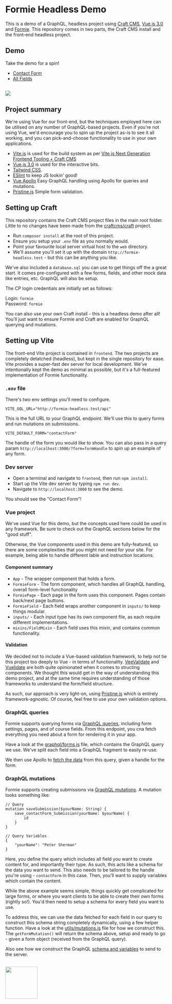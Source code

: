 # Formie Headless Demo
This is a demo of a GraphQL, headless project using [Craft CMS](https://craftcms.com), [Vue.js 3.0](https://vuejs.org/) and [Formie](https://verbb.io/craft-plugins/formie). This repository comes in two parts, the Craft CMS install and the front-end headless project. 

## Demo
Take the demo for a spin! 
- [Contact Form](https://formie-headless.verbb.io/?form=contactForm)
- [All Fields](https://formie-headless.verbb.io/?form=fieldsDemo)

<h2></h2>

<img src="https://github.com/verbb/formie-headless/raw/master/screenshot.png">

## Project summary
We're using Vue for our front-end, but the techniques employed here can be utilised on any number of GraphQL-based projects. Even if you're not using Vue, we'd encourage you to spin up the project as-is to see it all working, and you can pick-and-choose functionality to use in your own applications.

- [Vite.js](https://vitejs.dev/) is used for the build system as per [Vite.js Next Generation Frontend Tooling + Craft CMS](https://nystudio107.com/blog/using-vite-js-next-generation-frontend-tooling-with-craft-cms)
- [Vue.js 3.0](https://vuejs.org/) is used for the interactive bits.
- [Tailwind CSS](https://tailwindcss.com/).
- [ESlint](https://eslint.org/) to keep JS lookin' good!
- [Vue Apollo](https://apollo.vuejs.org/) Easy GraphQL handling using Apollo for queries and mutations.
- [Pristine.js](https://pristine.js.org/) Simple form validation.

## Setting up Craft
This repository contains the Craft CMS project files in the main root folder. Little to no changes have been made from the [craftcms/craft](https://github.com/craftcms/craft) project.

- Run `composer install` at the root of this project.
- Ensure you setup your `.env` file as you normally would.
- Point your favourite local server virtual host to the `web` directory.
- We'll assume you'll set it up with the domain `http://formie-headless.test` - but this can be anything you like.

We've also included a `database.sql` you can use to get things off the a great start. It comes pre-configured with a few forms, fields, and other mock data like entries, etc. GraphQL will also be setup.

The CP login credentials are initially set as follows:

Login: `formie` \
Password: `formie`

You can also use your own Craft install - this is a headless demo after all! You'll just want to ensure Formie and Craft are enabled for GraphQL querying and mutations.

## Setting up Vite
The front-end Vite project is contained in `frontend`. The two projects are completely detatched (headless), but kept in the single repository for ease. Vite provides a super-fast dev server for local development. We've intentionally kept the demo as minimal as possible, but it's a full-featured implementation of Formie functionality.

### `.env` file
There's two env settings you'll need to configure.

```
VITE_GQL_URL="http://formie-headless.test/api"
```

This is the full URL to your GraphQL endpoint. We'll use this to query forms and run mutations on submissions.

```
VITE_DEFAULT_FORM="contactForm"
```

The handle of the form you would like to show. You can also pass in a query param `http://localhost:3000/?form=formHandle` to spin up an example of any form.

### Dev server
- Open a terminal and navigate to `frontend`, then run `npm install`.
- Start up the Vite dev server by typing `npm run dev`.
- Navigate to `http://localhost:3000` to see the demo.

You should see the "Contact Form"!

### Vue project
We've used Vue for this demo, but the concepts used here could be used in any framework. Be sure to check out the GraphQL sections below for the "good stuff".

Otherwise, the Vue components used in this demo are fully-featured, so there are some complexities that you might not need for your site. For example, being able to handle different lable and instruction locations.

#### Component summary
- `App` - The wrapper component that holds a form.
- `FormieForm` - The form component, which handles all GraphQL handling, overall form-level functionality
- `FormiePage` - Each page in the form uses this component. Pages contain back/next page buttons.
- `FormieField` - Each field wraps another component in `inputs/` to keep things modular.
- `inputs/` - Each input type has its own component file, as each require different implementations.
- `mixins/FieldMixin` - Each field uses this mixin, and contains common functionality.

#### Validation
We decided not to include a Vue-based validation framework, to help not tie this project too deeply to Vue - in terms of functionality. [VeeValidate](https://vee-validate.logaretm.com/v4/) and [Vuelidate](https://vuelidate.js.org/) are both quite opinionated when it comes to structing components. We thought this would get in the way of understanding this demo project, and at the same time requires understanding of those frameworks to understand the form/field structure.

As such, our approach is very light-on, using [Pristine.js](https://pristine.js.org/) which is entirely framework-agnostic. Of course, feel free to use your own validation options.

### GraphQL queries
Formie supports querying forms via [GraphQL queries](https://verbb.io/craft-plugins/formie/docs/developers/graphql), including form settings, pages, and of course fields. From this endpoint, you cna fetch everything you need about a form for rendering it in your app.

Have a look at the [graphql/forms.js](https://github.com/verbb/formie-headless/frontend/src/graphql/forms.js) file, which contains the GraphQL query we use. We've split each field into a GraphQL fragment to easily re-use.

We then use Apollo to [fetch the data](https://github.com/verbb/formie-headless/blob/c2147bfce49f9d8df3ddfd3f9270659d52a4b87a/frontend/src/components/FormieForm.vue#L92-L105) from this query, given a handle for the form.

### GraphQL mutations
Formie supports creating submissions via [GraphQL mutations](https://verbb.io/craft-plugins/formie/docs/developers/graphql). A mutation looks something like:

```
// Query
mutation saveSubmission($yourName: String) {
    save_contactForm_Submission(yourName: $yourName) {
        id
    }
}

// Query Variables
{
    "yourName": "Peter Sherman"
}
```

Here, you define the query which includes all field you want to create content for, and importantly their type. As such, this acts like a schema for the data you want to send. This also needs to be tailored to the handle you're using - `contactForm` in this case. Then, you'll want to supply variables which contain the content.

While the above example seems simple, things quickly get complicated for large forms, or where you want clients to be able to create their own forms (rightly so!). You'd then need to setup a schema for every field you want to use.

To address this, we can use the data fetched for each field in our query to construct this schema string completely dynamically, using a few helper function. Have a look at the [utils/mutations.js](https://github.com/verbb/formie-headless/frontend/src/utils/mutations.js) file for how we construct this. The `getFormMutation()` will return the schema above, setup and ready to go - given a form object (received from the GraphQL query).

Also see how we construct the GraphQL [schema and variables](https://github.com/verbb/formie-headless/blob/c2147bfce49f9d8df3ddfd3f9270659d52a4b87a/frontend/src/components/FormieForm.vue#L144-L167) to send to the server.

<h2></h2>

<a href="https://verbb.io" target="_blank">
  <img width="100" src="https://verbb.io/assets/img/verbb-pill.svg">
</a>
